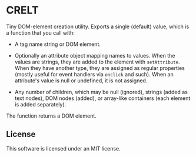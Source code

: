 # CRELT

Tiny DOM-element creation utility. Exports a single (default) value,
which is a function that you call with:

 - A tag name string or DOM element.

 - Optionally an attribute object mapping names to values. When the
   values are strings, they are added to the element with
   `setAttribute`. When they have another type, they are assigned as
   regular properties (mostly useful for event handlers via `onclick`
   and such). When an attribute's value is null or undefined, it is
   not assigned.

 - Any number of children, which may be null (ignored), strings (added
   as text nodes), DOM nodes (added), or array-like containers (each
   element is added separately).

The function returns a DOM element.

## License

This software is licensed under an MIT license.

